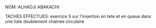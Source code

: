 NOM: ALHADJI ABAKACHI 

TACHES EFFECTUES: exercice 5 sur l'insertion  en tete et en queue dans une liste doublement chainee circulaire
